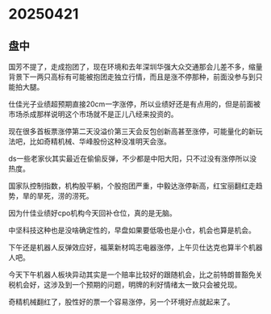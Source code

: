 # 20250421

## 盘中

国芳不提了，走成抱团了，现在环境和去年深圳华强大众交通那会儿差不多，缩量背景下一两只高标有可能被抱团走独立行情，而且是涨不停那种，前面没参与到只能拍大腿。

仕佳光子业绩超预期直接20cm一字涨停，所以业绩好还是有点用的，但是前面被市场杀成那样说明这个市场就不是正儿八经来投资的。

现在很多首板票涨停第二天没溢价第三天会反包创新高甚至涨停，可能量化的新玩法吧，比如奇精机械、华峰股份这种没准明天会涨。

ds一些老家伙其实最近在偷偷反弹，不少都是中阳大阳，只不过没有涨停所以没热度。

国家队控制指数，机构股平躺，个股抱团严重，中毅达涨停新高，红宝丽翻红走趋势，旱的旱死，涝的涝死。

因为什佳业绩好cpo机构今天回补仓位，真的是无脑。

中坚科技这种也是没啥确定性的，早盘如果要低吸也是小仓，机会也算是机会。

下午还是机器人反弹效应好，福莱新材鸣志电器涨停，上午贝仕达克也算半个机器人吧。

今天下午机器人板块异动其实是一个赔率比较好的跟随机会，比之前特朗普豁免关税机会好，这涉及到一个预期的问题，明牌的利好情绪太一致只会被兑现。

奇精机械翻红了，股性好的票一个容易涨停，另一个环境好点就起来了。
